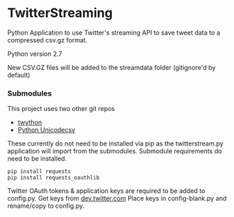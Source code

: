 TwitterStreaming
================
Python Application to use Twitter's streaming API to save tweet data to a compressed csv.gz format.

Python version 2.7

New CSV.GZ files will be added to the streamdata folder (gitignore'd by default)

<h3>Submodules</h3>
This project uses two other git repos
<ul>
<li><a href='https://github.com/ryanmcgrath/twython'>twython</a></li>
<li><a href='https://github.com/jdunck/python-unicodecsv'>Python Unicodecsv</a></li>
</ul>

These currently do not need to be installed via pip as the twitterstream.py application will import from the submodules.
Submodule requirements do need to be installed.

```
pip install requests
pip install requests_oauthlib
```

Twitter OAuth tokens & application keys are required to be added to config.py.
Get keys from <a href='https://dev.twitter.com/oauth/overview/application-owner-access-tokens'>dev.twitter.com</a>
Place keys in config-blank.py and rename/copy to config.py.

